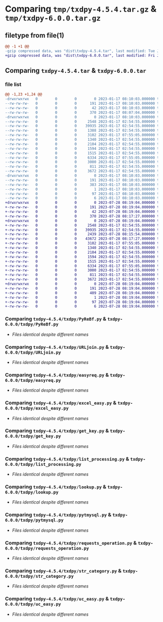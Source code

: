 # Comparing `tmp/txdpy-4.5.4.tar.gz` & `tmp/txdpy-6.0.0.tar.gz`

## filetype from file(1)

```diff
@@ -1 +1 @@
-gzip compressed data, was "dist\txdpy-4.5.4.tar", last modified: Tue Jan 17 08:10:03 2023, max compression
+gzip compressed data, was "dist\txdpy-6.0.0.tar", last modified: Fri Jul 28 08:19:04 2023, max compression
```

## Comparing `txdpy-4.5.4.tar` & `txdpy-6.0.0.tar`

### file list

```diff
@@ -1,23 +1,24 @@
-drwxrwxrwx   0        0        0        0 2023-01-17 08:10:03.000000 txdpy-4.5.4/
--rw-rw-rw-   0        0        0      191 2023-01-17 08:10:03.000000 txdpy-4.5.4/PKG-INFO
--rw-rw-rw-   0        0        0       42 2023-01-17 08:10:03.000000 txdpy-4.5.4/setup.cfg
--rw-rw-rw-   0        0        0      370 2023-01-17 08:07:04.000000 txdpy-4.5.4/setup.py
-drwxrwxrwx   0        0        0        0 2023-01-17 08:10:03.000000 txdpy-4.5.4/txdpy/
--rw-rw-rw-   0        0        0     2548 2023-01-17 02:54:55.000000 txdpy-4.5.4/txdpy/PyReBf.py
--rw-rw-rw-   0        0        0    39935 2023-01-17 02:54:55.000000 txdpy-4.5.4/txdpy/URLjoin.py
--rw-rw-rw-   0        0        0     1388 2023-01-17 02:54:55.000000 txdpy-4.5.4/txdpy/__init__.py
--rw-rw-rw-   0        0        0     3102 2023-01-17 07:55:05.000000 txdpy-4.5.4/txdpy/easyreq.py
--rw-rw-rw-   0        0        0     1340 2023-01-17 02:54:55.000000 txdpy-4.5.4/txdpy/excel_easy.py
--rw-rw-rw-   0        0        0     2104 2023-01-17 02:54:55.000000 txdpy-4.5.4/txdpy/get_key.py
--rw-rw-rw-   0        0        0     1594 2023-01-17 02:54:55.000000 txdpy-4.5.4/txdpy/list_processing.py
--rw-rw-rw-   0        0        0     1515 2023-01-17 02:54:55.000000 txdpy-4.5.4/txdpy/lookup.py
--rw-rw-rw-   0        0        0     6334 2023-01-17 07:55:05.000000 txdpy-4.5.4/txdpy/pytmysql.py
--rw-rw-rw-   0        0        0     3000 2023-01-17 02:54:55.000000 txdpy-4.5.4/txdpy/requests_operation.py
--rw-rw-rw-   0        0        0      811 2023-01-17 02:54:55.000000 txdpy-4.5.4/txdpy/str_category.py
--rw-rw-rw-   0        0        0     3672 2023-01-17 02:54:55.000000 txdpy-4.5.4/txdpy/uc_easy.py
-drwxrwxrwx   0        0        0        0 2023-01-17 08:10:03.000000 txdpy-4.5.4/txdpy.egg-info/
--rw-rw-rw-   0        0        0      191 2023-01-17 08:10:03.000000 txdpy-4.5.4/txdpy.egg-info/PKG-INFO
--rw-rw-rw-   0        0        0      383 2023-01-17 08:10:03.000000 txdpy-4.5.4/txdpy.egg-info/SOURCES.txt
--rw-rw-rw-   0        0        0        1 2023-01-17 08:10:03.000000 txdpy-4.5.4/txdpy.egg-info/dependency_links.txt
--rw-rw-rw-   0        0        0       97 2023-01-17 08:10:03.000000 txdpy-4.5.4/txdpy.egg-info/requires.txt
--rw-rw-rw-   0        0        0        6 2023-01-17 08:10:03.000000 txdpy-4.5.4/txdpy.egg-info/top_level.txt
+drwxrwxrwx   0        0        0        0 2023-07-28 08:19:04.000000 txdpy-6.0.0/
+-rw-rw-rw-   0        0        0      191 2023-07-28 08:19:04.000000 txdpy-6.0.0/PKG-INFO
+-rw-rw-rw-   0        0        0       42 2023-07-28 08:19:04.000000 txdpy-6.0.0/setup.cfg
+-rw-rw-rw-   0        0        0      370 2023-07-28 08:17:27.000000 txdpy-6.0.0/setup.py
+drwxrwxrwx   0        0        0        0 2023-07-28 08:19:04.000000 txdpy-6.0.0/txdpy/
+-rw-rw-rw-   0        0        0     2548 2023-01-17 02:54:55.000000 txdpy-6.0.0/txdpy/PyReBf.py
+-rw-rw-rw-   0        0        0    39935 2023-01-17 02:54:55.000000 txdpy-6.0.0/txdpy/URLjoin.py
+-rw-rw-rw-   0        0        0     2439 2023-07-28 08:15:54.000000 txdpy-6.0.0/txdpy/__init__.py
+-rw-rw-rw-   0        0        0    43672 2023-07-28 08:17:27.000000 txdpy-6.0.0/txdpy/bk_179.py
+-rw-rw-rw-   0        0        0     3102 2023-01-17 07:55:05.000000 txdpy-6.0.0/txdpy/easyreq.py
+-rw-rw-rw-   0        0        0     1340 2023-01-17 02:54:55.000000 txdpy-6.0.0/txdpy/excel_easy.py
+-rw-rw-rw-   0        0        0     2104 2023-01-17 02:54:55.000000 txdpy-6.0.0/txdpy/get_key.py
+-rw-rw-rw-   0        0        0     1594 2023-01-17 02:54:55.000000 txdpy-6.0.0/txdpy/list_processing.py
+-rw-rw-rw-   0        0        0     1515 2023-01-17 02:54:55.000000 txdpy-6.0.0/txdpy/lookup.py
+-rw-rw-rw-   0        0        0     6334 2023-01-17 07:55:05.000000 txdpy-6.0.0/txdpy/pytmysql.py
+-rw-rw-rw-   0        0        0     3000 2023-01-17 02:54:55.000000 txdpy-6.0.0/txdpy/requests_operation.py
+-rw-rw-rw-   0        0        0      811 2023-01-17 02:54:55.000000 txdpy-6.0.0/txdpy/str_category.py
+-rw-rw-rw-   0        0        0     3672 2023-01-17 02:54:55.000000 txdpy-6.0.0/txdpy/uc_easy.py
+drwxrwxrwx   0        0        0        0 2023-07-28 08:19:04.000000 txdpy-6.0.0/txdpy.egg-info/
+-rw-rw-rw-   0        0        0      191 2023-07-28 08:19:04.000000 txdpy-6.0.0/txdpy.egg-info/PKG-INFO
+-rw-rw-rw-   0        0        0      409 2023-07-28 08:19:04.000000 txdpy-6.0.0/txdpy.egg-info/SOURCES.txt
+-rw-rw-rw-   0        0        0        1 2023-07-28 08:19:04.000000 txdpy-6.0.0/txdpy.egg-info/dependency_links.txt
+-rw-rw-rw-   0        0        0       97 2023-07-28 08:19:04.000000 txdpy-6.0.0/txdpy.egg-info/requires.txt
+-rw-rw-rw-   0        0        0        6 2023-07-28 08:19:04.000000 txdpy-6.0.0/txdpy.egg-info/top_level.txt
```

### Comparing `txdpy-4.5.4/txdpy/PyReBf.py` & `txdpy-6.0.0/txdpy/PyReBf.py`

 * *Files identical despite different names*

### Comparing `txdpy-4.5.4/txdpy/URLjoin.py` & `txdpy-6.0.0/txdpy/URLjoin.py`

 * *Files identical despite different names*

### Comparing `txdpy-4.5.4/txdpy/easyreq.py` & `txdpy-6.0.0/txdpy/easyreq.py`

 * *Files identical despite different names*

### Comparing `txdpy-4.5.4/txdpy/excel_easy.py` & `txdpy-6.0.0/txdpy/excel_easy.py`

 * *Files identical despite different names*

### Comparing `txdpy-4.5.4/txdpy/get_key.py` & `txdpy-6.0.0/txdpy/get_key.py`

 * *Files identical despite different names*

### Comparing `txdpy-4.5.4/txdpy/list_processing.py` & `txdpy-6.0.0/txdpy/list_processing.py`

 * *Files identical despite different names*

### Comparing `txdpy-4.5.4/txdpy/lookup.py` & `txdpy-6.0.0/txdpy/lookup.py`

 * *Files identical despite different names*

### Comparing `txdpy-4.5.4/txdpy/pytmysql.py` & `txdpy-6.0.0/txdpy/pytmysql.py`

 * *Files identical despite different names*

### Comparing `txdpy-4.5.4/txdpy/requests_operation.py` & `txdpy-6.0.0/txdpy/requests_operation.py`

 * *Files identical despite different names*

### Comparing `txdpy-4.5.4/txdpy/str_category.py` & `txdpy-6.0.0/txdpy/str_category.py`

 * *Files identical despite different names*

### Comparing `txdpy-4.5.4/txdpy/uc_easy.py` & `txdpy-6.0.0/txdpy/uc_easy.py`

 * *Files identical despite different names*

